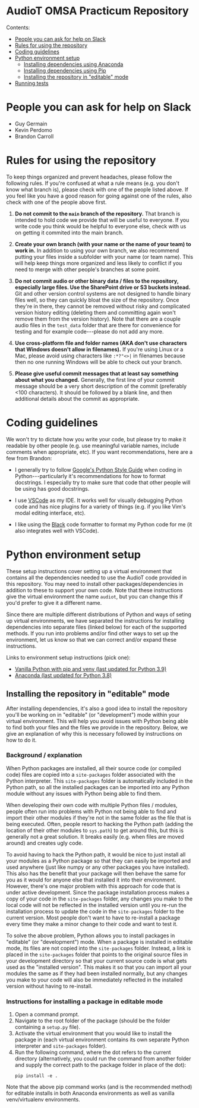 # AudioT OMSA Practicum Repository
Contents:
-	[People you can ask for help on Slack](#people-you-can-ask-for-help-on-slack)
-	[Rules for using the repository](#rules-for-using-the-repository)
-	[Coding guidelines](#coding-guidelines)
-	[Python environment setup](#python-environment-setup)
	-	[Installing dependencies using Anaconda](#installing-dependencies-using-anaconda)
	-	[Installing dependencies using Pip](#installing-dependencies-using-pip)
	-	[Installing the repository in "editable" mode](#installing-the-repository-in-"editable"-mode)
-	[Running tests](#running-tests)

# People you can ask for help on Slack
* Guy Germain
* Kevin Perdomo
* Brandon Carroll

# Rules for using the repository
To keep things organized and prevent headaches, please follow the following rules.  If you're
confused at what a rule means (e.g. you don't know what branch is), please check with one of the
people listed above.  If you feel like you have a good reason for going against one of the rules,
also check with one of the people above first.

1. **Do not commit to the `main` branch of the repository.**  That branch is intended to hold code
	we provide that will be useful to everyone.  If you write code you think would be helpful to
	everyone else, check with us on getting it commited into the main branch.

2. **Create your own branch (with your name or the name of your team) to work in.**  In addition to
	using your own branch, we also recommend putting your files inside a subfolder with your name (or
	team name).  This will help keep things more organized and less likely to conflict if you need
	to merge with other people's branches at some point.
	
3. **Do not commit audio or other binary data / files to the repository, especially large files.
	Use the SharePoint drive or S3 buckets instead.**  Git and other version control systems are not
	designed to handle binary files well, so they can quickly bloat the size of the repository.
	Once they're in there, they cannot be removed without risky and complicated version history
	editing (deleting them and committing again won't remove them from the version history).  Note
	that there are a couple audio files in the `test_data` folder that are there for convenience for
	testing and for example code---please do not add any more.
	
4. **Use cross-platform file and folder names (AKA don't use characters that Windows doesn't allow
	in filenames).**   If you're using Linux or a Mac, please avoid using characters like
	`:*?"<>|` in filenames because then no one running Windows will be able to check out your
	branch.

5. **Please give useful commit messages that at least say something about what you changed.**
	Generally, the first line of your commit message should be a very short description of the
	commit (preferably <100 characters).  It should be followed by a blank line, and then additional
	details about the commit as appropriate.
	
# Coding guidelines
We won't try to dictate how you write your code, but please try to make it readable by other people
(e.g. use meaningful variable names, include comments when appropriate, etc).  If you want
recommendations, here are a few from Brandon:

* I generally try to follow 
	[Google's Python Style Guide](https://google.github.io/styleguide/pyguide.html) when coding in
	Python---particularly it's recommendations for how to format docstrings.  I especially try to
	make sure that code that other people will be using has good docstrings.
	
* I use [VSCode](https://code.visualstudio.com/) as my IDE.  It works well for visually debugging 
	Python code and has nice plugins for a variety of things (e.g. if you like Vim's modal editing
	interface, etc).
	
* I like using the [Black](https://black.readthedocs.io/en/stable/) code formatter to format my 
	Python code for me (it also integrates well with VSCode).

# Python environment setup
These setup instructions cover setting up a virtual environment that contains all the dependencies 
needed to use the AudioT code provided in this repository.  You may need to install other
packages/dependencies in addition to these to support your own code.  Note that these instructions 
give the virtual environment the name `audiot`, but you can change this if you'd prefer to give it a
different name.

Since there are multiple different distributions of Python and ways of seting up virtual 
environments, we have separated the instructions for installing dependencies into separate files
(linked below) for each of the supported methods.  If you run into problems and/or find other ways
to set up the environment, let us know so that we can correct and/or expand these instructions.  

Links to environment setup instructions (pick one):
-	[Vanilla Python with pip and venv (last updated for Python 3.9)](README-venv-setup.md)
-	[Anaconda (last updated for Python 3.8)](README-conda-setup.md)


## Installing the repository in "editable" mode
After installing dependencies, it's also a good idea to install the repository you'll be working on
in "editable" (or "development") mode within your virtual environment.  This will help you avoid
issues with Python being able to find both your files and the files we provide in the repository.
Below, we give an explanation of why this is necessary followed by instructions on how to do it.

### Background / explanation
When Python packages are installed, all their source code (or compiled code) files are copied into a
`site-packages` folder associated with the Python interpreter.  This `site-packages` folder is 
automatically included in the Python path, so all the installed packages can be imported into any
Python module without any issues with Python being able to find them.

When developing their own code with multiple Python files / modules, people often run into problems
with Python not being able to find and import their other modules if they're not in the same folder
as the file that is being executed.  Often, people resort to hacking the Python path (adding the 
location of their other modules to `sys.path`) to get around this, but this is generally not a great
solution.  It breaks easily (e.g. when files are moved around) and creates ugly code.

To avoid having to hack the Python path, it would be nice to just install all your modules as a 
Python package so that they can easily be imported and used anywhere (just like numpy or any other
packages you have installed).  This also has the benefit that your package will then behave the same
for you as it would for anyone else that installed it into their environment.  However, there's one
major problem with this approach for code that is under active development.  Since the package 
installation process makes a copy of your code in the `site-packages` folder, any changes you make
to the local code will not be reflected in the installed version until you re-run the installation
process to update the code in the `site-packages` folder to the current version.  Most people don't
want to have to re-install a package every time they make a minor change to their code and want to
test it.

To solve the above problem, Python allows you to install packages in "editable" (or "development") 
mode.  When a package is installed in editable mode, its files are not copied into the 
`site-packages` folder.  Instead, a link is placed in the `site-packages` folder that points to the 
original source files in your development directory so that your current source code is what gets
used as the "installed version".  This makes it so that you can import all your modules the same as
if they had been installed normally, but any changes you make to your code will also be immediately
reflected in the installed version without having to re-install.

### Instructions for installing a package in editable mode
1.	Open a command prompt.
2.	Navigate to the root folder of the package (should be the folder containing a `setup.py` file).
3.	Activate the virtual environment that you would like to install the package in (each virtual
	environment contains its own separate Python interpreter and `site-packages` folder).
4.	Run the following command, where the dot refers to the current directory (alternatively, you 
	could run the command from another folder and supply the correct path to the package folder in
	place of the dot):
	```
	pip install -e .
	```

Note that the above pip command works (and is the recommended method) for editable installs in both
Anaconda environments as well as vanilla venv/virtualenv environments.

